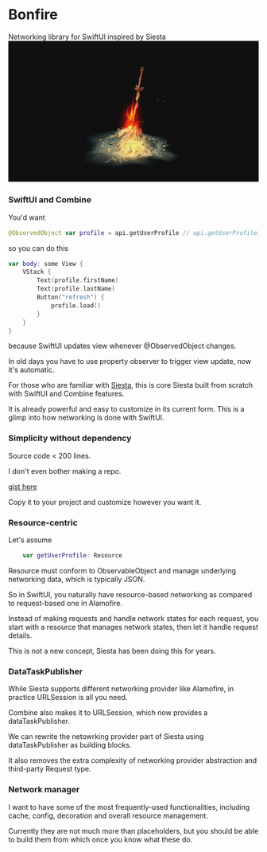 # Bonfire
Networking library for SwiftUI inspired by Siesta
![dark souls](/ds3.jpg)

### SwiftUI and Combine
You'd want 
```swift
@ObservedObject var profile = api.getUserProfile // api.getUserProfileis of ObservableObject
```
so you can do this
```swift
var body: some View {
    VStack {
        Text(profile.firstName)
        Text(profile.lastName)
        Button("refresh") {
            profile.load()
        }
    }
}
```
because SwiftUI updates view whenever @ObservedObject changes.

In old days you have to use property observer to trigger view update, now it's automatic.

For those who are familiar with [Siesta](https://github.com/bustoutsolutions/siesta), this is core Siesta built from scratch with SwiftUI and Combine features.

It is already powerful and easy to customize in its current form. This is a glimp into how networking is done with SwiftUI.

### Simplicity without dependency
Source code < 200 lines. 

I don't even bother making a repo. 

[gist here](https://gist.github.com/jimlai586/d99229b14b946aec8622511017c87b38)

Copy it to your project and customize however you want it.

### Resource-centric
Let's assume 
```swift
    var getUserProfile: Resource
```
Resource must conform to ObservableObject and manage underlying networking data, which is typically JSON.

So in SwiftUI, you naturally have resource-based networking as compared to request-based one in Alamofire. 

Instead of making requests and handle network states for each request, you start with a resource that manages network states, then let it handle request details.

This is not a new concept, Siesta has been doing this for years.

### DataTaskPublisher
While Siesta supports different networking provider like Alamofire, in practice URLSession is all you need.

Combine also makes it to URLSession, which now provides a dataTaskPublisher.

We can rewrite the netowrking provider part of Siesta using dataTaskPublisher as building blocks.

It also removes the extra complexity of networking provider abstraction and third-party Request type. 

### Network manager
I want to have some of the most frequently-used functionalities, including cache, config, decoration and overall resource management.

Currently they are not much more than placeholders, but you should be able to build them from which once you know what these do.






